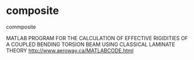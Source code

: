 # composite
commposite

MATLAB PROGRAM FOR THE CALCULATION OF EFFECTIVE RIGIDITIES OF A COUPLED BENDING TORSION BEAM USING CLASSICAL LAMINATE THEORY
http://www.aeroway.ca/MATLABCODE.html
